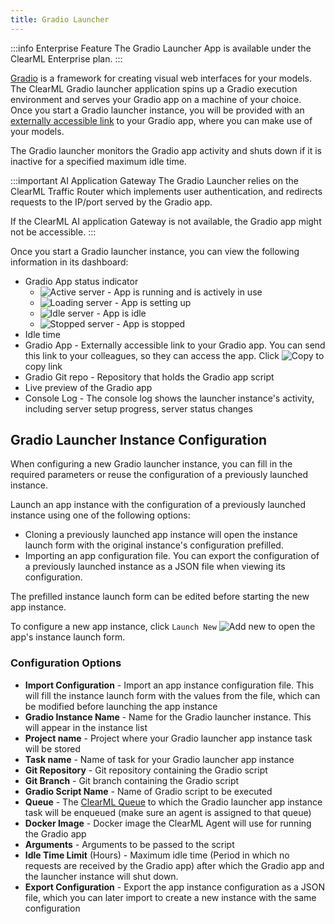 ```yaml
---
title: Gradio Launcher
---
```


:::info Enterprise Feature
The Gradio Launcher App is available under the ClearML Enterprise plan.
:::

[Gradio](https://gradio.app/) is a framework for creating visual web interfaces for your models. The ClearML Gradio 
launcher application spins up a Gradio execution environment and serves your Gradio app on a machine of your choice. 
Once you start a Gradio launcher instance, you will be provided with an [externally accessible link](#traffic_router) to 
your Gradio app, where you can make use of your models.

The Gradio launcher monitors the Gradio app activity and shuts down if it is inactive for a specified maximum idle time.

<a id="traffic_router"/>

:::important AI Application Gateway
The Gradio Launcher relies on the ClearML Traffic Router which implements user authentication, and redirects requests 
to the IP/port served by the Gradio app. 

If the ClearML AI application Gateway is not available, the Gradio app might not be accessible.
:::

Once you start a Gradio launcher instance, you can view the following information in its dashboard:

* Gradio App status indicator
  * <img src="/docs/latest/icons/ico-gradio-active.svg" alt="Active server" className="icon size-md space-sm" /> - App is running and is actively in use
  * <img src="/docs/latest/icons/ico-gradio-loading.svg" alt="Loading server" className="icon size-md space-sm" /> - App is setting up 
  * <img src="/docs/latest/icons/ico-gradio-idle.svg" alt="Idle server" className="icon size-md space-sm" /> - App is idle
  * <img src="/docs/latest/icons/ico-gradio-stopped.svg" alt="Stopped server" className="icon size-md space-sm" /> - App is stopped 
* Idle time 
* Gradio App - Externally accessible link to your Gradio app. You can send this link to your colleagues, so they can 
  access the app. Click <img src="/docs/latest/icons/ico-copy-to-clipboard.svg" alt="Copy" className="icon size-md space-sm" />
  to copy link
* Gradio Git repo - Repository that holds the Gradio app script
* Live preview of the Gradio app
* Console Log - The console log shows the launcher instance's activity, including server setup progress, server status 
  changes
 

## Gradio Launcher Instance Configuration
When configuring a new Gradio launcher instance, you can fill in the required parameters or reuse the configuration of 
a previously launched instance.  

Launch an app instance with the configuration of a previously launched instance using one of the following options:
* Cloning a previously launched app instance will open the instance launch form with the original instance's 
configuration prefilled.
* Importing an app configuration file. You can export the configuration of a previously launched instance as a JSON file 
when viewing its configuration.

The prefilled instance launch form can be edited before starting the new app instance. 

To configure a new app instance, click `Launch New` <img src="/docs/latest/icons/ico-add.svg" alt="Add new" className="icon size-md space-sm" /> 
to open the app's instance launch form.

### Configuration Options
* **Import Configuration** - Import an app instance configuration file. This will fill the instance launch form with the 
  values from the file, which can be modified before launching the app instance
* **Gradio Instance Name** - Name for the Gradio launcher instance. This will appear in the instance list
* **Project name** - Project where your Gradio launcher app instance task will be stored
* **Task name** - Name of task for your Gradio launcher app instance
* **Git Repository** - Git repository containing the Gradio script 
* **Git Branch** - Git branch containing the Gradio script
* **Gradio Script Name** - Name of Gradio script to be executed
* **Queue** - The [ClearML Queue](../../fundamentals/agents_and_queues.md#what-is-a-queue) to which the Gradio launcher 
  app instance task will be enqueued (make sure an agent is assigned to that queue)
* **Docker Image** - Docker image the ClearML Agent will use for running the Gradio app
* **Arguments** - Arguments to be passed to the script
* **Idle Time Limit** (Hours) - Maximum idle time (Period in which no requests are received by the Gradio app) after 
  which the Gradio app and the launcher instance will shut down.
* **Export Configuration** - Export the app instance configuration as a JSON file, which you can later import to create 
  a new instance with the same configuration 